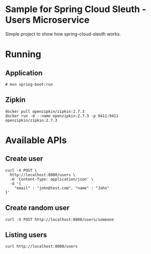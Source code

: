 # Sample for Spring Cloud Sleuth - Users Microservice
Simple project to show how spring-cloud-sleuth works.

# Running
## Application
```# mvn spring-boot:run```

## Zipkin
```
docker pull openzipkin/zipkin:2.7.3
docker run -d --name openzipkin-2.7.3 -p 9411:9411 openzipkin/zipkin:2.7.3
```

# Available APIs
## Create user
``` 
curl -X POST \
  http://localhost:8080/users \
  -H 'Content-Type: application/json' \
  -d '{
    "email" : "john@test.com", "name" : "John"
}'
```

## Create random user
``` 
curl -X POST http://localhost:8080/users/someone
```

## Listing users
```curl http://localhost:8080/users```